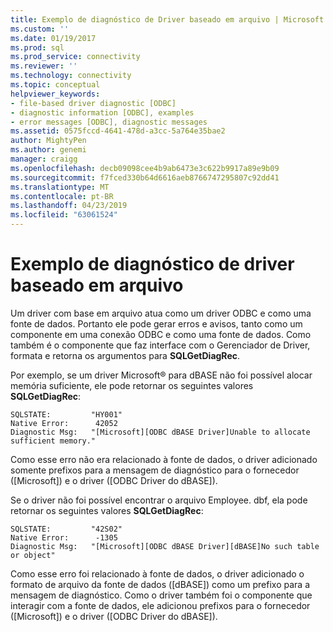 ```yaml
---
title: Exemplo de diagnóstico de Driver baseado em arquivo | Microsoft Docs
ms.custom: ''
ms.date: 01/19/2017
ms.prod: sql
ms.prod_service: connectivity
ms.reviewer: ''
ms.technology: connectivity
ms.topic: conceptual
helpviewer_keywords:
- file-based driver diagnostic [ODBC]
- diagnostic information [ODBC], examples
- error messages [ODBC], diagnostic messages
ms.assetid: 0575fccd-4641-478d-a3cc-5a764e35bae2
author: MightyPen
ms.author: genemi
manager: craigg
ms.openlocfilehash: decb09098cee4b9ab6473e3c622b9917a89e9b09
ms.sourcegitcommit: f7fced330b64d6616aeb8766747295807c92dd41
ms.translationtype: MT
ms.contentlocale: pt-BR
ms.lasthandoff: 04/23/2019
ms.locfileid: "63061524"
---
```

# <a name="file-based-driver-diagnostic-example"></a>Exemplo de diagnóstico de driver baseado em arquivo
Um driver com base em arquivo atua como um driver ODBC e como uma fonte de dados. Portanto ele pode gerar erros e avisos, tanto como um componente em uma conexão ODBC e como uma fonte de dados. Como também é o componente que faz interface com o Gerenciador de Driver, formata e retorna os argumentos para **SQLGetDiagRec**.  
  
 Por exemplo, se um driver Microsoft® para dBASE não foi possível alocar memória suficiente, ele pode retornar os seguintes valores **SQLGetDiagRec**:  
  
```  
SQLSTATE:         "HY001"  
Native Error:      42052  
Diagnostic Msg:   "[Microsoft][ODBC dBASE Driver]Unable to allocate sufficient memory."  
```  
  
 Como esse erro não era relacionado à fonte de dados, o driver adicionado somente prefixos para a mensagem de diagnóstico para o fornecedor ([Microsoft]) e o driver ([ODBC Driver do dBASE]).  
  
 Se o driver não foi possível encontrar o arquivo Employee. dbf, ela pode retornar os seguintes valores **SQLGetDiagRec**:  
  
```  
SQLSTATE:         "42S02"  
Native Error:      -1305  
Diagnostic Msg:   "[Microsoft][ODBC dBASE Driver][dBASE]No such table or object"  
```  
  
 Como esse erro foi relacionado à fonte de dados, o driver adicionado o formato de arquivo da fonte de dados ([dBASE]) como um prefixo para a mensagem de diagnóstico. Como o driver também foi o componente que interagir com a fonte de dados, ele adicionou prefixos para o fornecedor ([Microsoft]) e o driver ([ODBC Driver do dBASE]).
